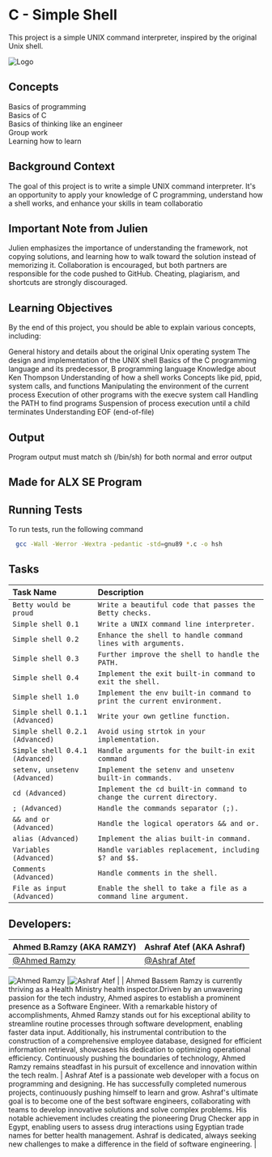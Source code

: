 
# C - Simple Shell

This project is a simple UNIX command interpreter, inspired by the original Unix shell.


![Logo](https://github.com/RamzyAR7/simple_shell/blob/main/Images/11ownload.jpeg)



## Concepts
Basics of programming
\
Basics of C
\
Basics of thinking like an engineer
\
Group work
\
Learning how to learn

## Background Context
The goal of this project is to write a simple UNIX command interpreter. It's an opportunity to apply your knowledge of C programming, understand how a shell works, and enhance your skills in team collaboratio

## Important Note from Julien
Julien emphasizes the importance of understanding the framework, not copying solutions, and learning how to walk toward the solution instead of memorizing it. Collaboration is encouraged, but both partners are responsible for the code pushed to GitHub. Cheating, plagiarism, and shortcuts are strongly discouraged.

## Learning Objectives
By the end of this project, you should be able to explain various concepts, including:

General history and details about the original Unix operating system
The design and implementation of the UNIX shell
Basics of the C programming language and its predecessor, B programming language
Knowledge about Ken Thompson
Understanding of how a shell works
Concepts like pid, ppid, system calls, and functions
Manipulating the environment of the current process
Execution of other programs with the execve system call
Handling the PATH to find programs
Suspension of process execution until a child terminates
Understanding EOF (end-of-file)

## Output
Program output must match sh (/bin/sh) for both normal and error output
## Made for ALX SE Program



## Running Tests

To run tests, run the following command

```bash
  gcc -Wall -Werror -Wextra -pedantic -std=gnu89 *.c -o hsh
```

## Tasks

| Task Name | Description                |
| :-------- | :------------------------- |
| `Betty would be proud` | `Write a beautiful code that passes the Betty checks.` |
|`Simple shell 0.1` |   `Write a UNIX command line interpreter.`
|`Simple shell 0.2` | `Enhance the shell to handle command lines with arguments.`
|`Simple shell 0.3` | `Further improve the shell to handle the PATH.`
| `Simple shell 0.4`| `Implement the exit built-in command to exit the shell.`
| `Simple shell 1.0`| `Implement the env built-in command to print the current environment.`
|`Simple shell 0.1.1 (Advanced)` | `Write your own getline function.`
|`Simple shell 0.2.1 (Advanced)` | `Avoid using strtok in your implementation.`
|`Simple shell 0.4.1 (Advanced)` | `Handle arguments for the built-in exit command`
|`setenv, unsetenv (Advanced)` | `Implement the setenv and unsetenv built-in commands.`
|`cd (Advanced)` | `Implement the cd built-in command to change the current directory.`
|`; (Advanced)` | `Handle the commands separator (;).`
|`&& and or (Advanced)` | `Handle the logical operators && and or.`
|`alias (Advanced)` | `Implement the alias built-in command.`
|`Variables (Advanced)` | `Handle variables replacement, including $? and $$.`
|`Comments (Advanced)` | `Handle comments in the shell.`
|`File as input (Advanced)` | `Enable the shell to take a file as a command line argument.`




## Developers:

| **Ahmed B.Ramzy (AKA RAMZY)** | **Ashraf Atef (AKA Ashraf)** |
|---|---|
|[@Ahmed Ramzy](https://www.github.com/RamzyAR7) | [@Ashraf Atef](https://www.github.com/Ashraf-Atef1)|
![Ahmed Ramzy](https://static.wixstatic.com/media/222d15_038fc869803a4ddbb67cb0bc7f53f04b~mv2.png/v1/crop/x_0,y_38,w_1232,h_1232/fill/w_600,h_600,al_c,q_85,usm_0.66_1.00_0.01,enc_auto/me2.png)
|![Ashraf Atef](https://github.com/RamzyAR7/simple_shell/blob/main/Images/ashraf%20atef.png) |
| Ahmed Bassem Ramzy is currently thriving as a Health Ministry health inspector.Driven by an unwavering passion for the tech industry, Ahmed aspires to establish a prominent presence as a Software Engineer. With a remarkable history of accomplishments, Ahmed Ramzy stands out for his exceptional ability to streamline routine processes through software development, enabling faster data input. Additionally, his instrumental contribution to the construction of a comprehensive employee database, designed for efficient information retrieval, showcases his dedication to optimizing operational efficiency. Continuously pushing the boundaries of technology, Ahmed Ramzy remains steadfast in his pursuit of excellence and innovation within the tech realm. | Ashraf Atef is a passionate web developer with a focus on programming and designing. He has successfully completed numerous projects, continuously pushing himself to learn and grow. Ashraf's ultimate goal is to become one of the best software engineers, collaborating with teams to develop innovative solutions and solve complex problems. His notable achievement includes creating the pioneering Drug Checker app in Egypt, enabling users to assess drug interactions using Egyptian trade names for better health management. Ashraf is dedicated, always seeking new challenges to make a difference in the field of software engineering. |
